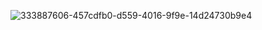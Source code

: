 ![333887606-457cdfb0-d559-4016-9f9e-14d24730b9e4](https://github.com/user-attachments/assets/ce42d5c2-2545-4a43-8b23-232e778dc602)
